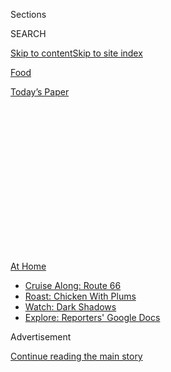<div id="app">

<div>

<div>

<div>

<div class="NYTAppHideMasthead css-1q2w90k e1suatyy0">

<div class="section css-ui9rw0 e1suatyy2">

<div class="css-eph4ug er09x8g0">

<div class="css-6n7j50">

</div>

<span class="css-1dv1kvn">Sections</span>

<div class="css-10488qs">

<span class="css-1dv1kvn">SEARCH</span>

</div>

[Skip to content](#site-content)[Skip to site
index](#site-index)

</div>

<div id="masthead-section-label" class="css-1wr3we4 eaxe0e00">

[Food](https://www.nytimes3xbfgragh.onion/section/food)

</div>

<div class="css-10698na e1huz5gh0">

</div>

</div>

<div id="masthead-bar-one" class="section hasLinks css-15hmgas e1csuq9d3">

<div class="css-uqyvli e1csuq9d0">

</div>

<div class="css-1uqjmks e1csuq9d1">

</div>

<div class="css-9e9ivx">

[](https://myaccount.nytimes3xbfgragh.onion/auth/login?response_type=cookie&client_id=vi)

</div>

<div class="css-1bvtpon e1csuq9d2">

[Today’s
Paper](https://www.nytimes3xbfgragh.onion/section/todayspaper)

</div>

</div>

</div>

</div>

<div data-aria-hidden="false">

<div id="site-content" data-role="main">

<div>

<div class="css-1aor85t" style="opacity:0.000000001;z-index:-1;visibility:hidden">

<div class="css-1hqnpie">

<div class="css-epjblv">

<span class="css-17xtcya">[Food](/section/food)</span><span class="css-x15j1o">|</span><span class="css-fwqvlz">You’re
Going to Love This BLT
Tart</span>

</div>

<div class="css-k008qs">

<div class="css-1iwv8en">

<span class="css-18z7m18"></span>

<div>

</div>

</div>

<span class="css-1n6z4y">https://nyti.ms/32S7oUy</span>

<div class="css-1705lsu">

<div class="css-4xjgmj">

<div class="css-4skfbu" data-role="toolbar" data-aria-label="Social Media Share buttons, Save button, and Comments Panel with current comment count" data-testid="share-tools">

  - 
  - 
  - 
  - 
    
    <div class="css-6n7j50">
    
    </div>

  - 
  - 

</div>

</div>

</div>

</div>

</div>

</div>

<div class="css-13pd83m">

<div id="NYT_TOP_BANNER_REGION">

<div>

<div id="maps-athome-menu" class="section css-l08pwh interactive-content interactive-size-medium">

<div class="css-17ih8de interactive-body">

<div class="at-home-nav__innerContainer">

<div class="at-home-nav__title">

[At
Home](https://www.nytimes3xbfgragh.onion/spotlight/at-home?action=click&pgtype=Article&state=default&region=TOP_BANNER&context=at_home_menu)

</div>

  - [Cruise Along:
    Route 66](https://www.nytimes3xbfgragh.onion/2020/09/07/travel/route-66.html?action=click&pgtype=Article&state=default&region=TOP_BANNER&context=at_home_menu)
  - [Roast: Chicken With
    Plums](https://www.nytimes3xbfgragh.onion/2020/09/04/dining/sheet-pan-chicken.html?action=click&pgtype=Article&state=default&region=TOP_BANNER&context=at_home_menu)
  - [Watch: Dark
    Shadows](https://www.nytimes3xbfgragh.onion/2020/09/04/arts/television/dark-shadows-stream.html?action=click&pgtype=Article&state=default&region=TOP_BANNER&context=at_home_menu)
  - [Explore: Reporters' Google
    Docs](https://www.nytimes3xbfgragh.onion/interactive/2020/at-home/even-more-reporters-editors-diaries-lists-recommendations.html?action=click&pgtype=Article&state=default&region=TOP_BANNER&context=at_home_menu)

</div>

</div>

</div>

</div>

</div>

</div>

<div id="top-wrapper" class="css-1sy8kpn">

<div id="top-slug" class="css-l9onyx">

Advertisement

</div>

[Continue reading the main
story](#after-top)

<div class="ad top-wrapper" style="text-align:center;height:100%;display:block;min-height:250px">

<div id="top" class="place-ad" data-position="top" data-size-key="top">

</div>

</div>

<div id="after-top">

</div>

</div>

<div>

<div id="sponsor-wrapper" class="css-1hyfx7x">

<div id="sponsor-slug" class="css-19vbshk">

Supported by

</div>

[Continue reading the main
story](#after-sponsor)

<div id="sponsor" class="ad sponsor-wrapper" style="text-align:center;height:100%;display:block">

</div>

<div id="after-sponsor">

</div>

</div>

<div class="css-186x18t">

From The Pantry

</div>

<div class="css-1vkm6nb ehdk2mb0">

# You’re Going to Love This BLT Tart

</div>

This recipe showcases the best parts of the classic sandwich in a
vibrant end-of-summer
tart.

<div class="css-79elbk" data-testid="photoviewer-wrapper">

<div class="css-z3e15g" data-testid="photoviewer-wrapper-hidden">

</div>

<div class="css-1a48zt4 ehw59r15" data-testid="photoviewer-children">

![<span class="css-cnj6d5 e1z0qqy90" itemprop="copyrightHolder"><span class="css-1ly73wi e1tej78p0">Credit...</span><span><span>Melissa
Clark/The New York
Times</span></span></span>](https://static01.graylady3jvrrxbe.onion/images/2020/09/02/dining/02pantry/02pantry-articleLarge.jpg?quality=75&auto=webp&disable=upscale)

</div>

</div>

<div class="css-18e8msd">

<div class="css-vp77d3 epjyd6m0">

<div class="css-hus3qt ey68jwv0" data-aria-hidden="true">

[![Melissa
Clark](https://static01.graylady3jvrrxbe.onion/images/2018/06/21/multimedia/author-melissa-clark/author-melissa-clark-thumbLarge.png
"Melissa Clark")](https://www.nytimes3xbfgragh.onion/by/melissa-clark)

</div>

<div class="css-1baulvz">

By [<span class="css-1baulvz last-byline" itemprop="name">Melissa
Clark</span>](https://www.nytimes3xbfgragh.onion/by/melissa-clark)

</div>

</div>

  - Sept. 2,
    2020

  - 
    
    <div class="css-4xjgmj">
    
    <div class="css-d8bdto" data-role="toolbar" data-aria-label="Social Media Share buttons, Save button, and Comments Panel with current comment count" data-testid="share-tools">
    
      - 
      - 
      - 
      - 
        
        <div class="css-6n7j50">
        
        </div>
    
      - 
      - 
    
    </div>
    
    </div>

</div>

</div>

<div class="section meteredContent css-1r7ky0e" name="articleBody" itemprop="articleBody">

<div class="css-1fanzo5 StoryBodyCompanionColumn">

<div class="css-53u6y8">

I may eat my weight in BLT sandwiches all tomato season long, but
there’s still room for variations on the theme. Take, for example,
this crunchy BLT tart with ripe, end-of-the-summer tomatoes, crumbled
candied bacon and a thicket of baby lettuces greening the top.

This recipe was inspired by an excellent [roasted tomato
tart](https://cooking.nytimes3xbfgragh.onion/recipes/1020373-roasted-tomato-tart-with-ricotta-and-pesto)
created by my colleague Alexa Weibel. In her version, dollops of fresh
ricotta and drizzles of pesto enrich a base of sliced tomatoes nestled
in puff pastry.

I substituted bacon and lettuce for the ricotta and pesto to make a tart
with a sweeter, porkier flavor profile that’s still just as juicy and
buttery.

Using purchased puff pastry keeps thing easy. Draining the tomatoes for
20 minutes before assembling the tart keeps the pastry from developing
soggy bottom syndrome, which means it will get nice and crisp in the
oven.

</div>

</div>

<div class="css-1fanzo5 StoryBodyCompanionColumn">

<div class="css-53u6y8">

First though, you’ll need to track down and defrost one package of puff
pastry. I used a 14-ounce packet, but if yours is slightly larger or
smaller, that’s fine, too; anything between 12 ounces and one pound will
work. If you have a choice, go for the bigger package because more puff
pastry is always better.

Then there’s the candied bacon, which is worth making all by itself.
Sweet, peppery and crunchy-chewy, it’s just as perfect for brunch as it
is glistening on top of this tart.

To make it, heat your oven to 375 degrees and line a rimmed baking pan
with parchment paper. (You can skip the parchment, but it makes clean up
much easier.) Spread 8 ounces bacon strips in the pan, and sprinkle them
with 2 tablespoons light brown sugar and some freshly ground black
pepper. (Don’t use thick cut bacon here, it never gets quite as crisp as
the thinner kind.) Bake until bubbling and deeply browned, 20 to 25
minutes. Transfer the cooked bacon to a wire rack until it’s cool enough
to crumble, and raise the oven temperature to 400 degrees.

<div id="NYT_MAIN_CONTENT_2_REGION" class="css-9tf9ac">

<div>

</div>

</div>

While the bacon is baking and cooling, drain the tomatoes. Slice up one
pound of small, thick-skinned tomatoes, preferably in a rainbow of
colors. Plum and grape tomatoes work well here because they have more
flesh and less pastry-soaking juice. Lay the slices out on a clean
kitchen towel or a double layer of paper towels and season them with
salt and pepper. Let them drain until the bacon is ready.

Place the puff pastry on a piece of parchment paper and roll it into a
10-by-13-inch rectangle. Transfer pastry and parchment to a baking
sheet.

</div>

</div>

<div class="css-1fanzo5 StoryBodyCompanionColumn">

<div class="css-53u6y8">

Prick the pastry all over with a fork, leaving a 1/2-inch border. Within
the border, spread 2 tablespoons crème fraîche, sour cream, mascarpone,
mayonnaise or Greek yogurt over the pastry. Sprinkle with 2 tablespoons
Parmesan.

Lay the drained tomatoes over the cheese. Crumble the bacon on top and
sprinkle with another tablespoon or so of Parmesan.

Bake until the pastry is deeply golden all over, 30 to 35 minutes.

Transfer the tart to a wire rack for at least 10 minutes to cool
slightly. Just before serving, scatter 1 to 2 cups baby lettuces over
the top (or use a combination of baby lettuce mixed with herbs like
basil and mint). Drizzle with good olive oil and sprinkle with flaky sea
salt and serve immediately, before the lettuces wilt.

This tart is at its best within 2 or 3 hours of baking, but I will admit
to polishing off leftovers cold from the fridge the next day. The pastry
had gotten soft and the lettuces, a little wilted. But even so, it was a
satisfying taste of summer in all of its evanescent, tomato-rich glory.

</div>

</div>

<div>

</div>

<div class="css-1fanzo5 StoryBodyCompanionColumn">

<div class="css-53u6y8">

*Follow* [*NYT Food on Twitter*](https://twitter.com/nytfood) *and*
[*NYT Cooking on Instagram*](https://www.instagram.com/nytcooking/)*,*
[*Facebook*](https://www.facebookcorewwwi.onion/nytcooking/)*,*
[*YouTube*](https://www.youtube.com/nytcooking) *and*
[*Pinterest*](https://www.pinterest.com/nytcooking/)*.* [*Get regular
updates from NYT Cooking, with recipe suggestions, cooking tips and
shopping
advice*](https://www.nytimes3xbfgragh.onion/newsletters/cooking)*.*

</div>

</div>

</div>

<div>

</div>

<div>

</div>

<div>

</div>

<div>

<div id="bottom-wrapper" class="css-1ede5it">

<div id="bottom-slug" class="css-l9onyx">

Advertisement

</div>

[Continue reading the main
story](#after-bottom)

<div id="bottom" class="ad bottom-wrapper" style="text-align:center;height:100%;display:block;min-height:90px">

</div>

<div id="after-bottom">

</div>

</div>

</div>

</div>

</div>

## Site Index

<div>

</div>

## Site Information Navigation

  - [© <span>2020</span> <span>The New York Times
    Company</span>](https://help.nytimes3xbfgragh.onion/hc/en-us/articles/115014792127-Copyright-notice)

<!-- end list -->

  - [NYTCo](https://www.nytco.com/)
  - [Contact
    Us](https://help.nytimes3xbfgragh.onion/hc/en-us/articles/115015385887-Contact-Us)
  - [Work with us](https://www.nytco.com/careers/)
  - [Advertise](https://nytmediakit.com/)
  - [T Brand Studio](http://www.tbrandstudio.com/)
  - [Your Ad
    Choices](https://www.nytimes3xbfgragh.onion/privacy/cookie-policy#how-do-i-manage-trackers)
  - [Privacy](https://www.nytimes3xbfgragh.onion/privacy)
  - [Terms of
    Service](https://help.nytimes3xbfgragh.onion/hc/en-us/articles/115014893428-Terms-of-service)
  - [Terms of
    Sale](https://help.nytimes3xbfgragh.onion/hc/en-us/articles/115014893968-Terms-of-sale)
  - [Site
    Map](https://spiderbites.nytimes3xbfgragh.onion)
  - [Help](https://help.nytimes3xbfgragh.onion/hc/en-us)
  - [Subscriptions](https://www.nytimes3xbfgragh.onion/subscription?campaignId=37WXW)

</div>

</div>

</div>

</div>

